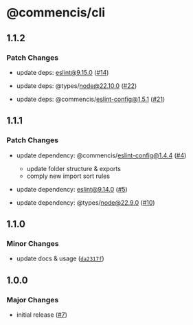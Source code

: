# @commencis/cli

## 1.1.2

### Patch Changes

- update deps: eslint@9.15.0 ([#14](https://github.com/Commencis/cli/pull/14))

- update deps: @types/node@22.10.0 ([#22](https://github.com/Commencis/cli/pull/22))

- update deps: @commencis/eslint-config@1.5.1 ([#21](https://github.com/Commencis/cli/pull/21))

## 1.1.1

### Patch Changes

- update dependency: @commencis/eslint-config@1.4.4 ([#4](https://github.com/Commencis/cli/pull/4))

  - update folder structure & exports
  - comply new import sort rules

- update dependency: eslint@9.14.0 ([#5](https://github.com/Commencis/cli/pull/5))

- update dependency: @types/node@22.9.0 ([#10](https://github.com/Commencis/cli/pull/10))

## 1.1.0

### Minor Changes

- update docs & usage ([`da2317f`](https://github.com/Commencis/cli/commit/da2317fb6cf2d438edb41838e0c143c98345644e))

## 1.0.0

### Major Changes

- initial release ([#7](https://github.com/Commencis/cli/pull/7))
